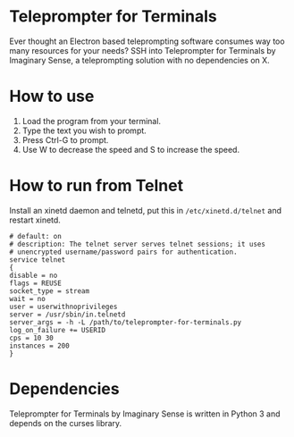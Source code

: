 # Teleprompter for Terminals
Ever thought an Electron based teleprompting software consumes way too many resources for your needs? SSH into Teleprompter for Terminals by Imaginary Sense, a teleprompting solution with no dependencies on X.

# How to use
1. Load the program from your terminal.
2. Type the text you wish to prompt.
3. Press Ctrl-G to prompt.
4. Use W to decrease the speed and S to increase the speed.

# How to run from Telnet
Install an xinetd daemon and telnetd, put this in `/etc/xinetd.d/telnet` and restart xinetd.
```
# default: on
# description: The telnet server serves telnet sessions; it uses
# unencrypted username/password pairs for authentication.
service telnet
{
disable = no
flags = REUSE
socket_type = stream
wait = no
user = userwithnoprivileges
server = /usr/sbin/in.telnetd
server_args = -h -L /path/to/teleprompter-for-terminals.py
log_on_failure += USERID
cps = 10 30
instances = 200
}
```
# Dependencies
Teleprompter for Terminals by Imaginary Sense is written in Python 3 and depends on the curses library.
